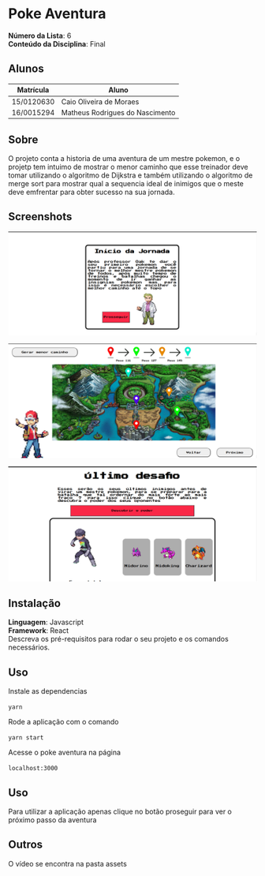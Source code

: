 # Poke Aventura

**Número da Lista**: 6<br>
**Conteúdo da Disciplina**: Final<br>

## Alunos
|Matrícula | Aluno |
| -- | -- |
| 15/0120630  |  Caio Oliveira de Moraes |
| 16/0015294  |  Matheus Rodrigues do Nascimento |

## Sobre 
O projeto conta a historia de uma aventura de um mestre pokemon, e o projetp tem intuimo de mostrar o menor caminho que esse treinador deve tomar utilizando o algoritmo de Dijkstra e também utilizando o algoritmo de merge sort para mostrar qual a sequencia ideal de inimigos que o meste deve emfrentar para obter sucesso na sua jornada. 

## Screenshots

![print1](./assets/print1.png)

![print2](./assets/print2.png)

![print3](./assets/print3.png)


## Instalação 
**Linguagem**: Javascript<br>
**Framework**: React<br>
Descreva os pré-requisitos para rodar o seu projeto e os comandos necessários.

## Uso 

Instale as dependencias

`yarn `

Rode a aplicação com o comando 

`yarn start`

Acesse o poke aventura na página

`localhost:3000`



## Uso 
Para utilizar a aplicação apenas clique no botão proseguir para ver o próximo passo da aventura

## Outros
O vídeo se encontra na pasta assets





